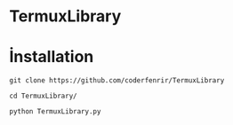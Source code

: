 # TermuxLibrary

# İnstallation
```git clone https://github.com/coderfenrir/TermuxLibrary```

```cd TermuxLibrary/```

```python TermuxLibrary.py```
